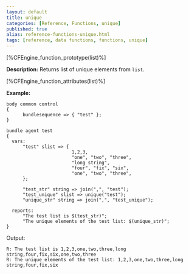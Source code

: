 ```yaml
---
layout: default
title: unique
categories: [Reference, Functions, unique]
published: true
alias: reference-functions-unique.html
tags: [reference, data functions, functions, unique]
---
```


[%CFEngine_function_prototype(list)%]

**Description:** Returns list of unique elements from `list`.

[%CFEngine_function_attributes(list)%]

**Example:**

```cf3
body common control
{
      bundlesequence => { "test" };
}

bundle agent test
{
  vars:
      "test" slist => {
                        1,2,3,
                        "one", "two", "three",
                        "long string",
                        "four", "fix", "six",
                        "one", "two", "three",
      };

      "test_str" string => join(",", "test");
      "test_unique" slist => unique("test");
      "unique_str" string => join(",", "test_unique");

  reports:
      "The test list is $(test_str)";
      "The unique elements of the test list: $(unique_str)";
}
```

Output:

```
R: The test list is 1,2,3,one,two,three,long string,four,fix,six,one,two,three
R: The unique elements of the test list: 1,2,3,one,two,three,long string,four,fix,six
```
